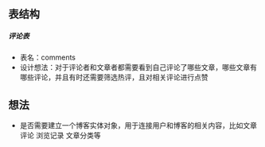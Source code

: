 ## 表结构

##### 评论表

+ 表名：comments
+ 设计想法：对于评论者和文章者都需要看到自己评论了哪些文章，哪些文章有哪些评论，并且有时还需要筛选热评，且对相关评论进行点赞

## 想法

+ 是否需要建立一个博客实体对象，用于连接用户和博客的相关内容，比如文章 评论 浏览记录 文章分类等



